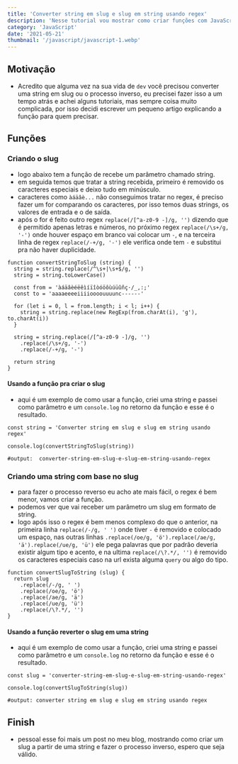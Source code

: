 ```yaml
---
title: 'Converter string em slug e slug em string usando regex'
description: 'Nesse tutorial vou mostrar como criar funções com JavaScript para criar um slug de acordo com um texto e fazer o processo inverso, converter um slug em string usando javascript e regex'
category: 'JavaScript'
date: '2021-05-21'
thumbnail: '/javascript/javascript-1.webp'
---
```


## Motivação
- Acredito que alguma vez na sua vida de `dev` você precisou converter uma string em slug ou o processo inverso,
eu precisei fazer isso a um tempo atrás e achei alguns tutoriais, mas sempre coisa muito complicada, por isso decidi
escrever um pequeno artigo explicando a função para quem precisar.

## Funções
### Criando o slug
- logo abaixo tem a função de recebe um parâmetro chamado string.
- em seguida temos que tratar a string recebida, primeiro é removido os caracteres especiais e deixo tudo em minúsculo.
- caracteres como `àáäâè...` não conseguimos tratar no regex, é preciso fazer um for comparando os caracteres, por isso temos duas strings, os valores de entrada e o de saída.
- após o for é feito outro regex `replace(/[^a-z0-9 -]/g, '')` dizendo que é permitido apenas letras e números, no próximo regex `replace(/\s+/g, '-')` onde houver espaço em branco vai colocar um `-`, e na terceira linha de regex `replace(/-+/g, '-')` ele verifica onde tem `-` e substitui pra não haver duplicidade.

```
function convertStringToSlug (string) {
  string = string.replace(/^\s+|\s+$/g, '')
  string = string.toLowerCase()

  const from = 'àáäâèéëêìíïîòóöôùúüûñç·/_,:;'
  const to = 'aaaaeeeeiiiioooouuuunc------'

  for (let i = 0, l = from.length; i < l; i++) {
    string = string.replace(new RegExp(from.charAt(i), 'g'), to.charAt(i))
  }

  string = string.replace(/[^a-z0-9 -]/g, '')
    .replace(/\s+/g, '-')
    .replace(/-+/g, '-')

  return string
}

```

#### Usando a função pra criar o slug
- aqui é um exemplo de como usar a função, criei uma string e passei como parâmetro e um `console.log` no retorno da função e esse é o resultado.

```
const string = 'Converter string em slug e slug em string usando regex'

console.log(convertStringToSlug(string))

#output:  converter-string-em-slug-e-slug-em-string-usando-regex
```

### Criando uma string com base no slug
- para fazer o processo reverso eu acho ate mais fácil, o regex é bem menor, vamos criar a função.
- podemos ver que vai receber um parâmetro um slug em formato de string.
- logo após isso o regex é bem menos complexo do que o anterior, na primeira linha `replace(/-/g, ' ')` onde tiver `-` é removido e colocado um espaço, nas outras linhas `.replace(/oe/g, 'ö').replace(/ae/g, 'ä').replace(/ue/g, 'ü')` ele pega palavras que por padrão deveria existir algum tipo e acento, e na ultima `replace(/\?.*/, '')` é removido os caracteres especiais caso na url exista alguma `query` ou algo do tipo.

```
function convertSlugToString (slug) {
  return slug
    .replace(/-/g, ' ')
    .replace(/oe/g, 'ö')
    .replace(/ae/g, 'ä')
    .replace(/ue/g, 'ü')
    .replace(/\?.*/, '')
}

```

#### Usando a função reverter o slug em uma string
- aqui é um exemplo de como usar a função, criei uma string e passei como parâmetro e um `console.log` no retorno da função e esse é o resultado.

```
const slug = 'converter-string-em-slug-e-slug-em-string-usando-regex'

console.log(convertSlugToString(slug))

#output: converter string em slug e slug em string usando regex

```

## Finish
- pessoal esse foi mais um post no meu blog, mostrando como criar um slug a partir de uma string e fazer o processo inverso, espero que seja válido.

